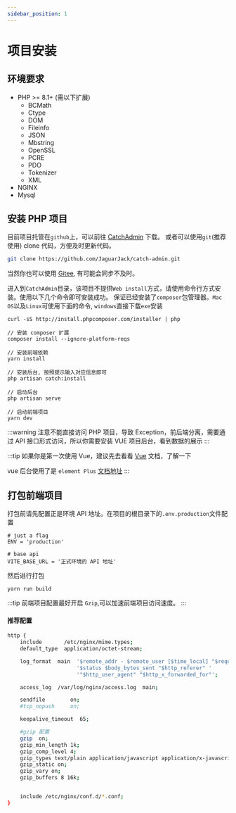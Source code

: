 ```yaml
---
sidebar_position: 1
---
```


# 项目安装

## 环境要求
- PHP >= 8.1+ (需以下扩展)
  - BCMath
  - Ctype
  - DOM
  - Fileinfo
  - JSON
  - Mbstring
  - OpenSSL
  - PCRE
  - PDO
  - Tokenizer
  - XML
- NGINX
- Mysql


## 安装 PHP 项目
目前项目托管在`github`上，可以前往 [CatchAdmin](https://github.com/JaguarJack/catch-admin) 下载。
或者可以使用`git`(推荐使用) clone 代码，方便及时更新代码。
```sh
git clone https://github.com/JaguarJack/catch-admin.git
```
当然你也可以使用 [Gitee](https://gitee.com/jaguarjack/catchAdmin), 有可能会同步不及时。


进入到`CatchAdmin`目录，该项目不提供`Web install`方式，请使用命令行方式安装。使用以下几个命令即可安装成功。
保证已经安装了`composer`包管理器。`Mac OS`以及`Linux`可使用下面的命令, `windows`直接下载`exe`安装

```shell
curl -sS http://install.phpcomposer.com/installer | php

// 安装 composer 扩展
composer install --ignore-platform-reqs

// 安装前端依赖
yarn install

// 安装后台, 按照提示输入对应信息即可
php artisan catch:install

// 启动后台
php artisan serve

// 启动前端项目
yarn dev
```
:::warning
注意不能直接访问 PHP 项目，导致 Exception，前后端分离，需要通过 API 接口形式访问，所以你需要安装 VUE 项目后台，看到数据的展示
:::

:::tip
如果你是第一次使用 Vue，建议先去看看 [Vue](https://cn.vuejs.org/) 文档，了解一下

vue 后台使用了是 `element Plus` [文档地址](https://element-plus.org)
:::


## 打包前端项目
打包前请先配置正是环境 API 地址。在项目的根目录下的`.env.production`文件配置
```
# just a flag
ENV = 'production'

# base api
VITE_BASE_URL = '正式环境的 API 地址'
```
然后进行打包
```
yarn run build
```
:::tip
前端项目配置最好开启 `Gzip`,可以加速前端项目访问速度。
:::
#### 推荐配置
```sh
http {
    include       /etc/nginx/mime.types;
    default_type  application/octet-stream;

    log_format  main  '$remote_addr - $remote_user [$time_local] "$request" '
                      '$status $body_bytes_sent "$http_referer" '
                      '"$http_user_agent" "$http_x_forwarded_for"';

    access_log  /var/log/nginx/access.log  main;

    sendfile        on;
    #tcp_nopush     on;

    keepalive_timeout  65;

    #gzip 配置
    gzip  on;
    gzip_min_length 1k;
    gzip_comp_level 4;
    gzip_types text/plain application/javascript application/x-javascript text/css application/xml text/javascript ;
    gzip_static on;
    gzip_vary on;
    gzip_buffers 8 16k;


    include /etc/nginx/conf.d/*.conf;
}
```